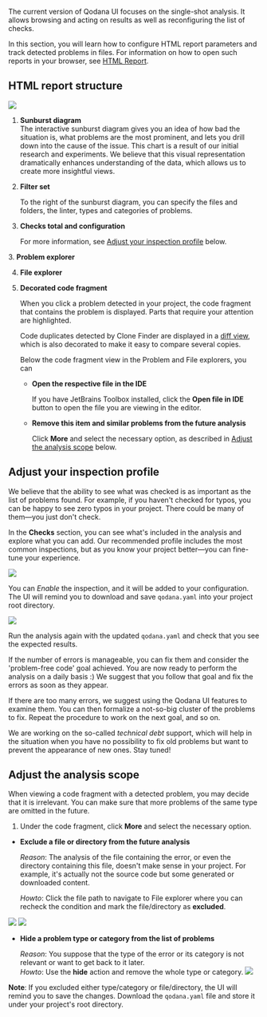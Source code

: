 [//]: # (title: UI Overview)

The current version of Qodana UI focuses on the single-shot analysis. It allows browsing and acting on results as well as reconfiguring the list of checks.

In this section, you will learn how to configure HTML report parameters and track detected problems in files. For information on how to open such reports in your browser, see [HTML Report](html-report.md).

## HTML report structure

![](general.png)

1. **Sunburst diagram**   
  The interactive sunburst diagram gives you an idea of how bad the situation is, what problems are the most prominent, and lets you drill down into the cause of the issue. This chart is a result of our initial research and experiments. We believe that this visual representation dramatically enhances understanding of the data, which allows us to create more insightful views. 
   
2. **Filter set**

    To the right of the sunburst diagram, you can specify the files and folders, the linter, types and categories of problems.
3. **Checks total and configuration**

    For more information, see [Adjust your inspection profile](#Adjust+your+inspection+profile) below.
   
[//]: # "check the link"
3. **Problem explorer**

4. **File explorer**

5. **Decorated code fragment**
    
    When you click a problem detected in your project, the code fragment that contains the problem  is displayed. Parts that require your attention are highlighted.

    Code duplicates detected by Clone Finder are displayed in a [diff view](clone-finder-output.md#A+sample+decorated+diff), which is also decorated to make it easy to compare several copies.  

    Below the code fragment view in the Problem and File explorers, you can
    * **Open the respective file in the IDE**
     
      If you have JetBrains Toolbox installed, click the **Open file in IDE** button to open the file you are viewing in the editor.
      
    * **Remove this item and similar problems from the future analysis**
        
      Click **More** and select the necessary option, as described in [Adjust the analysis scope](#Adjust-the-analysis-scope) below.
  
[//]: # "check the link"

## Adjust your inspection profile 

We believe that the ability to see what was checked is as important as the list of problems found. For example, if you haven't checked for 
typos, you can be happy to see zero typos in your project. There could be many of them&mdash;you just don't check. 

In the **Checks** section, you can see what's included in the analysis and  explore what you can add. Our recommended profile includes the most common inspections, but as you know your project better&mdash;you can fine-tune your 
experience. 

![](profile-settings.png)

You can *Enable* the inspection, and it will be added to your configuration. The UI will remind you to download and save `qodana.yaml` into your project root directory.

![](profile-save.png)

Run the analysis again with the updated `qodana.yaml` and check that you see the expected results. 

If the number of errors is manageable, you can fix them and consider the 'problem-free code' goal achieved. You are now ready to perform the 
analysis on a daily basis :) We suggest that you follow that goal and fix the errors as soon as they appear.

If there are too many errors, we suggest using the Qodana UI features to examine them. You can then formalize a not-so-big cluster of the problems to fix. Repeat the procedure to work on the next goal, and so on. 

We are working on the so-called *technical debt* support, which will help in the situation when you have no possibility to fix old problems but want to prevent the appearance of new ones. Stay tuned! 

## Adjust the analysis scope

When viewing a code fragment with a detected problem, you may decide that it is irrelevant. You can make sure that more problems of the same type are omitted in the future. 

1. Under the code fragment, click **More** and select the necessary option.

* **Exclude a file or directory from the future analysis**

  *Reason*: The analysis of the file containing the error, or even the directory containing this file, doesn't make sense in your project.
  For example, it's actually not the source code but some generated or downloaded content.

  *Howto*: Click the file path to navigate to File explorer where you can recheck the condition and mark the file/directory as **excluded**.

![](problem-area.png)
![](files-tree.png)


* **Hide a problem type or category from the list of problems**

  *Reason*: You suppose that the type of the error or its category is not relevant or want to get back to it later.  
  *Howto*: Use the **hide** action and remove the whole type or category.
  ![](problem-area-hide.png)

**Note**: If you excluded either type/category or file/directory, the UI will remind you to save the changes. Download the `qodana.yaml` file and store it under your project's root directory.